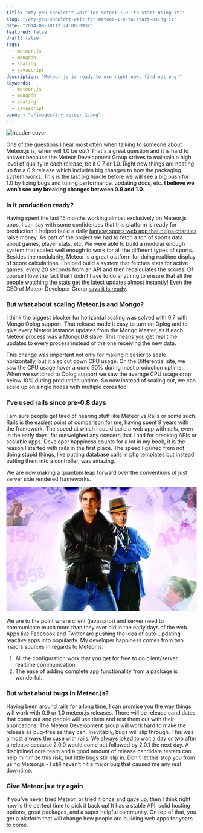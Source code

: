 ```yaml
---
title: "Why you shouldn't wait for Meteor 1.0 (to start using it)"
slug: "/why-you-shouldnt-wait-for-meteor-1-0-to-start-using-it"
date: "2014-08-18T12:24:00.093Z"
featured: false
draft: false
tags:
  - meteor.js
  - mongodb
  - scaling
  - javascript
description: "Meteor.js is ready to use right now, find out why!"
keywords:
  - meteor.js
  - mongodb
  - scaling
  - javascript
banner: "./images/try-meteor-1.png"
---
```


![header-cover]()

One of the questions I hear most often when talking to someone about Meteor.js is, when will 1.0 be out? That's a great question and it is hard to answer because the Meteor Development Group strives to maintain a high level of quality in each release, be it 0.7 or 1.0. Right now things are heating up for a 0.9 release which includes big changes to how the packaging system works. This is the last big hurdle before we will see a big push for 1.0 by fixing bugs and tuning performance, updating docs, etc. **I believe we won't see any breaking changes between 0.9 and 1.0**.

### Is it production ready?

Having spent the last 15 months working almost exclusively on Meteor.js apps, I can say with some confidences that this platform is ready for production. I helped build a daily [fantasy sports web app that helps charities](http://fantasyhub.com) raise money. As part of the project we had to fetch a ton of sports data about games, player stats, etc. We were able to build a modular enough system that scaled well enough to work for all the different types of sports. Besides the modularity, Meteor is a great platform for doing realtime display of score calculations. I helped build a system that fetches stats for active games, every 20 seconds from an API and then recalculates the scores. Of course I love the fact that I didn't have to do anything to ensure that all the people watching the stats get the latest updates almost instantly! Even the CEO of Meteor Developer Group [says it is ready](http://www.quora.com/Is-Meteor-production-ready-in-August-2014).

### But what about scaling Meteor.js and Mongo?

I think the biggest blocker for horizontal scaling was solved with 0.7 with Mongo Oplog support. That release made it easy to turn on Oplog and to give every Meteor instance updates from the Mongo Master, as if each Meteor process was a MongoDB slave. This means you get real time updates to every process instead of the one receiving the new data.

This change was important not only for making it easier to scale horizontally, but it also cut down CPU usage. On the Differential site, we saw the CPU usage hover around 90% during most production uptime. When we switched to Oplog support we saw the average CPU usage drop below 10% during production uptime. So now instead of scaling out, we can scale up on single nodes with multiple cores too!

### I've used rails since pre-0.8 days

I am sure people get tired of hearing stuff like Meteor vs Rails or some such. Rails is the easiest point of comparison for me, having spent 9 years with the framework. The speed at which I could build a web app with rails, even in the early days, far outweighed any concern that I had for breaking APIs or scalable apps. Developer happiness counts for a lot in my book, it is the reason I started with rails in the first place. The speed I gained from not doing stupid things, like putting database calls in php templates but instead putting them into a controller, was amazing.

We are now making a quantum leap forward over the conventions of just server side rendered frameworks. 

![quantum-leap](./images/65537.jpg)

We are to the point where client (javascript) and server need to communicate much more than they ever did in the early days of the web. Apps like Facebook and Twitter are pushing the idea of auto-updating reactive apps into popularity. My developer happiness comes from two majors sources in regards to Meteor.js:

1. All the configuration work that you get for free to do client/server realtime communication.
2. The ease of adding complete app functionality from a package is wonderful.


### But what about bugs in Meteor.js?

Having been around rails for a long time, I can promise you the way things will work with 0.9 or 1.0 meteor.js releases. There will be release candidates that come out and people will use them and test them out with their applications. The Meteor Development group will work hard to make the release as bug-free as they can. Inevitably, bugs will slip through. This was almost always the case with rails. We always joked to wait a day or two after a release because 2.0.0 would come out followed by 2.0.1 the next day. A disciplined core team and a good amount of release candidate testers can help minimize this risk, but little bugs still slip in. Don't let this stop you from using Meteor.js - I still haven't hit a major bug that caused me any real downtime.

### Give Meteor.js a try again

If you've never tried Meteor, or tried it once and gave up, then I think right now is the perfect time to pick it back up! It has a stable API, solid hosting options, great packages, and a super helpful community. On top of that, you get a platform that will change how people are building web apps for years to come.
